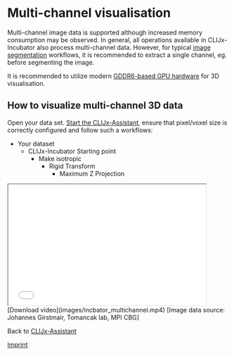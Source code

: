 # Multi-channel visualisation
Multi-channel image data is supported although increased memory consumption may be observed. 
In general, all operations available in CLIJx-Incubator also process multi-channel data. 
However, for typical [image segmentation](https://clij.github.io/assistant/segmentation_nuclei) workflows, it is recommended to extract a single channel, eg. before segmenting the image.

It is recommended to utilize modern [GDDR6-based GPU hardware](https://clij.github.io/assistant/installation#hardware) for 3D visualisation.

## How to visualize multi-channel 3D data
Open your data set. [Start the CLIJx-Assistant](https://clij.github.io/assistant/getting_started), ensure that pixel/voxel size is correctly configured and follow such a workflows:

* Your dataset
  * CLIJx-Incubator Starting point
    * Make isotropic
      * Rigid Transform
        * Maximum Z Projection
      
<iframe src="images/incbator_multichannel.mp4" width="450" height="275"></iframe>
[Download video](images/incbator_multichannel.mp4) [Image data source: Johannes Girstmair, Tomancak lab, MPI CBG]


Back to [CLIJx-Assistant](https://clij.github.io/assistant)

[Imprint](https://clij.github.io/imprint)
